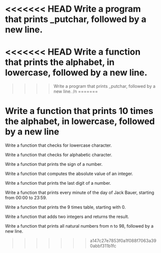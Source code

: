 <<<<<<< HEAD
Write a program that prints _putchar, followed by a new line. 
=======
<<<<<<< HEAD
Write a function that prints the alphabet, in lowercase, followed by a new line.
=======
>>>>Write a program that prints _putchar, followed by a new line. /n
=======
>>>>
Write a function that prints 10 times the alphabet, in lowercase, followed by a new line
=======
>>>>>
Write a function that checks for lowercase character. 
>>>>>>
Write a function that checks for alphabetic character. 
>>>>>>
Write a function that prints the sign of a number.
>>>>>>
Write a function that computes the absolute value of an integer.
>>>>>>
Write a function that prints the last digit of a number.
>>>>>>
Write a function that prints every minute of the day of Jack Bauer, starting from 00:00 to 23:59.
>>>>>>
Write a function that prints the 9 times table, starting with 0.
>>>>>>
Write a function that adds two integers and returns the result.
>>>>>>
Write a function that prints all natural numbers from n to 98, followed by a new line.
>>>>>>> a147c27e7853f0a1f088f7063a390abbf311b1fc
